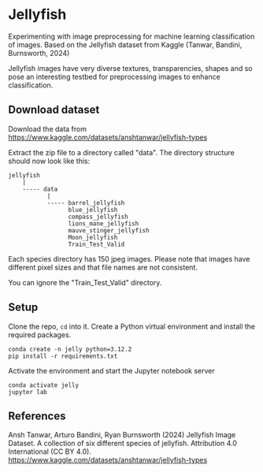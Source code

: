 # Jellyfish
Experimenting with image preprocessing for machine learning classification of images.
Based on the Jellyfish dataset from Kaggle (Tanwar, Bandini, Burnsworth, 2024)

Jellyfish images have very diverse textures, transparencies, shapes and so pose an interesting testbed for preprocessing images to enhance classification.

## Download dataset
Download the data from https://www.kaggle.com/datasets/anshtanwar/jellyfish-types

Extract the zip file to a directory called "data". The directory structure should now look like this:
```
jellyfish
    |
    ----- data
           |
           ----- barrel_jellyfish  
                 blue_jellyfish  
                 compass_jellyfish  
                 lions_mane_jellyfish  
                 mauve_stinger_jellyfish  
                 Moon_jellyfish  
                 Train_Test_Valid
```
Each species directory has 150 jpeg images. Please note that images have different pixel sizes and that file names are not consistent.

You can ignore the "Train_Test_Valid" directory.

## Setup
Clone the repo, `cd` into it.
Create a Python virtual environment and install the required packages.
```
conda create -n jelly python=3.12.2
pip install -r requirements.txt
```

Activate the environment and start the Jupyter notebook server
```
conda activate jelly
jupyter lab
```

## References
Ansh Tanwar, Arturo Bandini, Ryan Burnsworth (2024) Jellyfish Image Dataset. A collection of six different species of jellyfish. Attribution 4.0 International (CC BY 4.0). https://www.kaggle.com/datasets/anshtanwar/jellyfish-types
